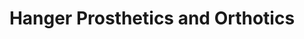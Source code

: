 ---
title: "Hanger Prosthetics and Orthotics"
url: /tifton/hanger-prosthetics-and-orthotics/
shop: medical supply
---
